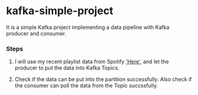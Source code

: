 # kafka-simple-project
It is a simple Kafka project implementing a data pipeline with Kafka producer and consumer.

### Steps
1. I will use my recent playlist data from Spotify ['Here'](https://github.com/davidy87/ETL-spotify-data.git), and let the producer to put the data into Kafka Topics.

2. Check if the data can be put into the partition successfully. Also check if the consumer can poll the data from the Topic succssfully.
